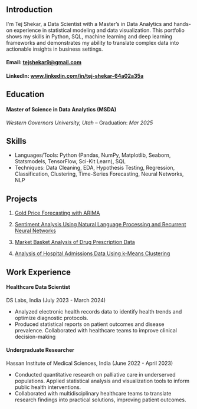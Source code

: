 ## Introduction

I'm Tej Shekar, a Data Scientist with a Master’s in Data Analytics and hands-on experience in statistical modeling and data visualization. This portfolio shows my skills in Python, SQL, machine learning and deep learning frameworks and demonstrates my ability to translate complex data into actionable insights in business settings.

#### Email: tejshekar9@gmail.com

#### LinkedIn: www.linkedin.com/in/tej-shekar-64a02a35a 

## Education

#### Master of Science in Data Analytics (MSDA)
*Western Governors University, Utah* – Graduation: *Mar 2025*

## Skills

- Languages/Tools: Python (Pandas, NumPy, Matplotlib, Seaborn, Statsmodels, TensorFlow, Sci-Kit Learn), SQL
- Techniques: Data Cleaning, EDA, Hypothesis Testing, Regression, Classification, Clustering, Time-Series Forecasting, Neural Networks, NLP

## Projects

1. [Gold Price Forecasting with ARIMA](https://github.com/tshekar9/Data-Scientist-Portfolio/blob/main/Time-Series%20Forecasting%20of%20Gold%20Futures%20Using%20ARIMA/Project_Summary.md)

2. [Sentiment Analysis Using Natural Language Processing and Recurrent Neural Networks](https://github.com/tshekar9/Data-Scientist-Portfolio/blob/main/Sentiment%20Analysis%20Using%20NLP%20and%20RNN/Sentiment%20Analysis%20of%20Customer%20Review%20Data.ipynb)

3. [Market Basket Analysis of Drug Prescription Data](https://github.com/tshekar9/Data-Scientist-Portfolio/blob/main/Market%20Basket%20Analysis%20of%20Drug%20Prescription%20Data/%20Market%20Basket%20Analysis%20of%20Prescription%20Data%20.ipynb)

4. [Analysis of Hospital Admissions Data Using k-Means Clustering](https://github.com/tshekar9/Data-Scientist-Portfolio/edit/main/README.md#:~:text=README.md) 


## Work Experience

#### Healthcare Data Scientist 
DS Labs, India (July 2023 - March 2024)
- Analyzed electronic health records data to identify health trends and optimize diagnostic protocols.
- Produced statistical reports on patient outcomes and disease prevalence. Collaborated with healthcare teams to improve clinical decision-making

#### Undergraduate Researcher 
Hassan Institute of Medical Sciences, India (June 2022 - April 2023)
- Conducted quantitative research on palliative care in underserved populations. Applied statistical
analysis and visualization tools to inform public health interventions.
- Collaborated with multidisciplinary healthcare teams to translate research findings into practical
solutions, improving patient outcomes.







